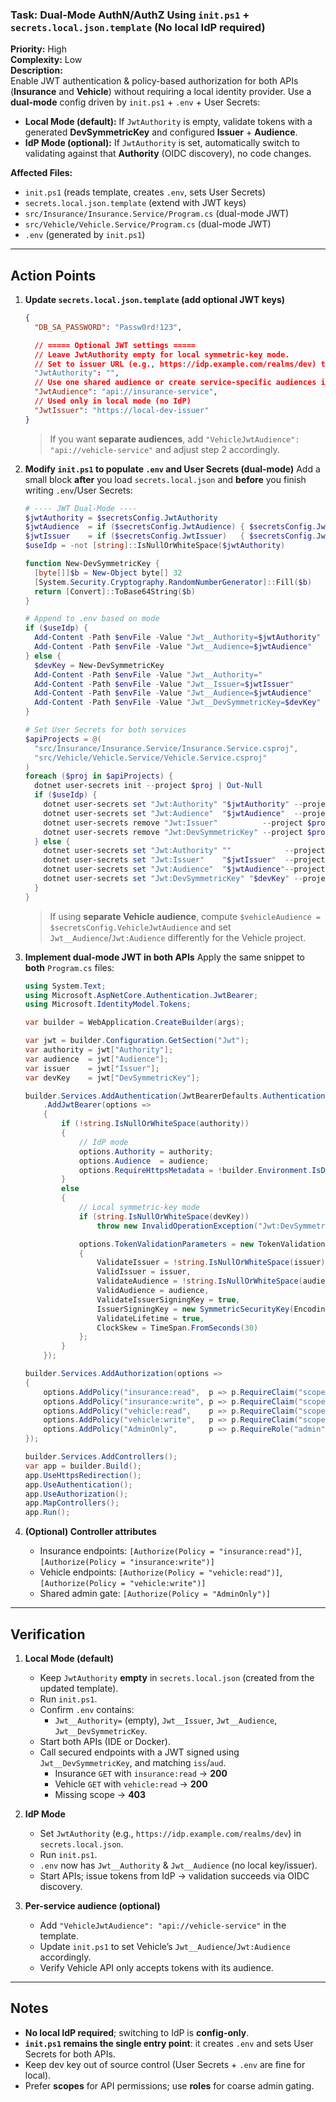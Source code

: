 ### Task: Dual-Mode AuthN/AuthZ Using `init.ps1` + `secrets.local.json.template` (No local IdP required)
**Priority:** High  
**Complexity:** Low  
**Description:**  
Enable JWT authentication & policy-based authorization for both APIs (**Insurance** and **Vehicle**) without requiring a local identity provider. Use a **dual-mode** config driven by `init.ps1` + `.env` + User Secrets:
- **Local Mode (default):** If `JwtAuthority` is empty, validate tokens with a generated **DevSymmetricKey** and configured **Issuer** + **Audience**.
- **IdP Mode (optional):** If `JwtAuthority` is set, automatically switch to validating against that **Authority** (OIDC discovery), no code changes.

**Affected Files:**
- `init.ps1` (reads template, creates `.env`, sets User Secrets)
- `secrets.local.json.template` (extend with JWT keys)
- `src/Insurance/Insurance.Service/Program.cs` (dual-mode JWT)
- `src/Vehicle/Vehicle.Service/Program.cs` (dual-mode JWT)
- `.env` (generated by `init.ps1`)

---

## Action Points

1. **Update `secrets.local.json.template` (add optional JWT keys)**
   ```json
   {
     "DB_SA_PASSWORD": "Passw0rd!123",

     // ===== Optional JWT settings =====
     // Leave JwtAuthority empty for local symmetric-key mode.
     // Set to issuer URL (e.g., https://idp.example.com/realms/dev) to enable IdP mode.
     "JwtAuthority": "",
     // Use one shared audience or create service-specific audiences if you prefer.
     "JwtAudience": "api://insurance-service",
     // Used only in local mode (no IdP)
     "JwtIssuer": "https://local-dev-issuer"
   }
   ```
   > If you want **separate audiences**, add `"VehicleJwtAudience": "api://vehicle-service"` and adjust step 2 accordingly.

2. **Modify `init.ps1` to populate `.env` and User Secrets (dual-mode)**
   Add a small block **after** you load `secrets.local.json` and **before** you finish writing `.env`/User Secrets:
   ```powershell
   # ---- JWT Dual-Mode ----
   $jwtAuthority = $secretsConfig.JwtAuthority
   $jwtAudience  = if ($secretsConfig.JwtAudience) { $secretsConfig.JwtAudience } else { "api://insurance-service" }
   $jwtIssuer    = if ($secretsConfig.JwtIssuer)   { $secretsConfig.JwtIssuer }   else { "https://local-dev-issuer" }
   $useIdp = -not [string]::IsNullOrWhiteSpace($jwtAuthority)

   function New-DevSymmetricKey {
     [byte[]]$b = New-Object byte[] 32
     [System.Security.Cryptography.RandomNumberGenerator]::Fill($b)
     return [Convert]::ToBase64String($b)
   }

   # Append to .env based on mode
   if ($useIdp) {
     Add-Content -Path $envFile -Value "Jwt__Authority=$jwtAuthority"
     Add-Content -Path $envFile -Value "Jwt__Audience=$jwtAudience"
   } else {
     $devKey = New-DevSymmetricKey
     Add-Content -Path $envFile -Value "Jwt__Authority="
     Add-Content -Path $envFile -Value "Jwt__Issuer=$jwtIssuer"
     Add-Content -Path $envFile -Value "Jwt__Audience=$jwtAudience"
     Add-Content -Path $envFile -Value "Jwt__DevSymmetricKey=$devKey"
   }

   # Set User Secrets for both services
   $apiProjects = @(
     "src/Insurance/Insurance.Service/Insurance.Service.csproj",
     "src/Vehicle/Vehicle.Service/Vehicle.Service.csproj"
   )
   foreach ($proj in $apiProjects) {
     dotnet user-secrets init --project $proj | Out-Null
     if ($useIdp) {
       dotnet user-secrets set "Jwt:Authority" "$jwtAuthority" --project $proj
       dotnet user-secrets set "Jwt:Audience"  "$jwtAudience"  --project $proj
       dotnet user-secrets remove "Jwt:Issuer"          --project $proj | Out-Null
       dotnet user-secrets remove "Jwt:DevSymmetricKey" --project $proj | Out-Null
     } else {
       dotnet user-secrets set "Jwt:Authority" ""            --project $proj
       dotnet user-secrets set "Jwt:Issuer"    "$jwtIssuer"  --project $proj
       dotnet user-secrets set "Jwt:Audience"  "$jwtAudience"--project $proj
       dotnet user-secrets set "Jwt:DevSymmetricKey" "$devKey" --project $proj
     }
   }
   ```
   > If using **separate Vehicle audience**, compute `$vehicleAudience = $secretsConfig.VehicleJwtAudience` and set `Jwt__Audience`/`Jwt:Audience` differently for the Vehicle project.

3. **Implement dual-mode JWT in both APIs**
   Apply the same snippet to **both** `Program.cs` files:
   ```csharp
   using System.Text;
   using Microsoft.AspNetCore.Authentication.JwtBearer;
   using Microsoft.IdentityModel.Tokens;

   var builder = WebApplication.CreateBuilder(args);

   var jwt = builder.Configuration.GetSection("Jwt");
   var authority = jwt["Authority"];
   var audience  = jwt["Audience"];
   var issuer    = jwt["Issuer"];
   var devKey    = jwt["DevSymmetricKey"];

   builder.Services.AddAuthentication(JwtBearerDefaults.AuthenticationScheme)
       .AddJwtBearer(options =>
       {
           if (!string.IsNullOrWhiteSpace(authority))
           {
               // IdP mode
               options.Authority = authority;
               options.Audience  = audience;
               options.RequireHttpsMetadata = !builder.Environment.IsDevelopment();
           }
           else
           {
               // Local symmetric-key mode
               if (string.IsNullOrWhiteSpace(devKey))
                   throw new InvalidOperationException("Jwt:DevSymmetricKey must be set when Jwt:Authority is empty.");

               options.TokenValidationParameters = new TokenValidationParameters
               {
                   ValidateIssuer = !string.IsNullOrWhiteSpace(issuer),
                   ValidIssuer = issuer,
                   ValidateAudience = !string.IsNullOrWhiteSpace(audience),
                   ValidAudience = audience,
                   ValidateIssuerSigningKey = true,
                   IssuerSigningKey = new SymmetricSecurityKey(Encoding.UTF8.GetBytes(devKey)),
                   ValidateLifetime = true,
                   ClockSkew = TimeSpan.FromSeconds(30)
               };
           }
       });

   builder.Services.AddAuthorization(options =>
   {
       options.AddPolicy("insurance:read",  p => p.RequireClaim("scope", "insurance:read"));
       options.AddPolicy("insurance:write", p => p.RequireClaim("scope", "insurance:write"));
       options.AddPolicy("vehicle:read",    p => p.RequireClaim("scope", "vehicle:read"));
       options.AddPolicy("vehicle:write",   p => p.RequireClaim("scope", "vehicle:write"));
       options.AddPolicy("AdminOnly",       p => p.RequireRole("admin"));
   });

   builder.Services.AddControllers();
   var app = builder.Build();
   app.UseHttpsRedirection();
   app.UseAuthentication();
   app.UseAuthorization();
   app.MapControllers();
   app.Run();
   ```

4. **(Optional) Controller attributes**
   - Insurance endpoints: `[Authorize(Policy = "insurance:read")]`, `[Authorize(Policy = "insurance:write")]`
   - Vehicle endpoints: `[Authorize(Policy = "vehicle:read")]`, `[Authorize(Policy = "vehicle:write")]`
   - Shared admin gate: `[Authorize(Policy = "AdminOnly")]`

---

## Verification

1. **Local Mode (default)**
   - Keep `JwtAuthority` **empty** in `secrets.local.json` (created from the updated template).
   - Run `init.ps1`.
   - Confirm `.env` contains:
     - `Jwt__Authority=` (empty), `Jwt__Issuer`, `Jwt__Audience`, `Jwt__DevSymmetricKey`.
   - Start both APIs (IDE or Docker).  
   - Call secured endpoints with a JWT signed using `Jwt__DevSymmetricKey`, and matching `iss`/`aud`.  
     - Insurance `GET` with `insurance:read` → **200**  
     - Vehicle `GET` with `vehicle:read` → **200**  
     - Missing scope → **403**

2. **IdP Mode**
   - Set `JwtAuthority` (e.g., `https://idp.example.com/realms/dev`) in `secrets.local.json`.
   - Run `init.ps1`.
   - `.env` now has `Jwt__Authority` & `Jwt__Audience` (no local key/issuer).
   - Start APIs; issue tokens from IdP → validation succeeds via OIDC discovery.

3. **Per-service audience (optional)**
   - Add `"VehicleJwtAudience": "api://vehicle-service"` in the template.
   - Update `init.ps1` to set Vehicle’s `Jwt__Audience`/`Jwt:Audience` accordingly.
   - Verify Vehicle API only accepts tokens with its audience.

---

## Notes
- **No local IdP required**; switching to IdP is **config-only**.
- **`init.ps1` remains the single entry point**: it creates `.env` and sets User Secrets for both APIs.
- Keep dev key out of source control (User Secrets + `.env` are fine for local).  
- Prefer **scopes** for API permissions; use **roles** for coarse admin gating.
